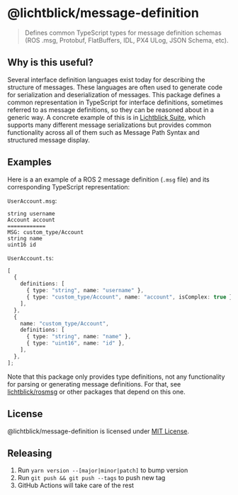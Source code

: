 # @lichtblick/message-definition

> Defines common TypeScript types for message definition schemas (ROS .msg, Protobuf, FlatBuffers, IDL, PX4 ULog, JSON Schema, etc).

## Why is this useful?

Several interface definition languages exist today for describing the structure of messages. These languages are often used to generate code for serialization and deserialization of messages. This package defines a common representation in TypeScript for interface definitions, sometimes referred to as message definitions, so they can be reasoned about in a generic way. A concrete example of this is in [Lichtblick Suite](https://github.com/Lichtblick-Suite/lichtblick), which supports many different message serializations but provides common functionality across all of them such as Message Path Syntax and structured message display.

## Examples

Here is a an example of a ROS 2 message definition (`.msg` file) and its corresponding TypeScript representation:

`UserAccount.msg`:

```
string username
Account account
============
MSG: custom_type/Account
string name
uint16 id
```

`UserAccount.ts`:

```typescript
[
  {
    definitions: [
      { type: "string", name: "username" },
      { type: "custom_type/Account", name: "account", isComplex: true },
    ],
  },
  {
    name: "custom_type/Account",
    definitions: [
      { type: "string", name: "name" },
      { type: "uint16", name: "id" },
    ],
  },
];
```

Note that this package only provides type definitions, not any functionality for parsing or generating message definitions. For that, see [lichtblick/rosmsg](https://github.com/Lichtblick-Suite/rosmsg) or other packages that depend on this one.

## License

@lichtblick/message-definition is licensed under [MIT License](https://opensource.org/licenses/MIT).

## Releasing

1. Run `yarn version --[major|minor|patch]` to bump version
2. Run `git push && git push --tags` to push new tag
3. GitHub Actions will take care of the rest

